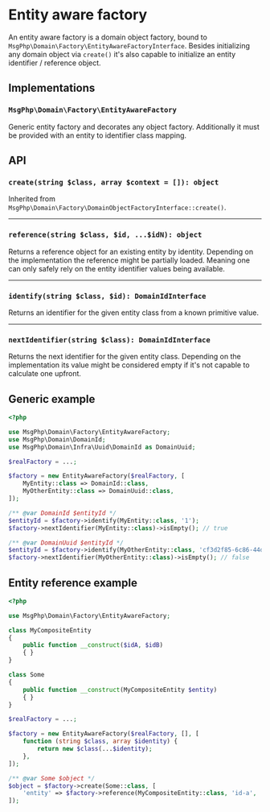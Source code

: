 # Entity aware factory

An entity aware factory is a domain object factory, bound to `MsgPhp\Domain\Factory\EntityAwareFactoryInterface`.
Besides initializing any domain object via `create()` it's also capable to initialize an entity identifier / reference
object.

## Implementations

### `MsgPhp\Domain\Factory\EntityAwareFactory`

Generic entity factory and decorates any object factory. Additionally it must be provided with an entity to identifier
class mapping.

## API

### `create(string $class, array $context = []): object`

Inherited from `MsgPhp\Domain\Factory\DomainObjectFactoryInterface::create()`.

---

### `reference(string $class, $id, ...$idN): object`

Returns a reference object for an existing entity by identity. Depending on the implementation the reference might be
partially loaded. Meaning one can only safely rely on the entity identifier values being available.

---

### `identify(string $class, $id): DomainIdInterface`

Returns an identifier for the given entity class from a known primitive value.

---

### `nextIdentifier(string $class): DomainIdInterface`

Returns the next identifier for the given entity class. Depending on the implementation its value might be considered
empty if it's not capable to calculate one upfront.

## Generic example

```php
<?php

use MsgPhp\Domain\Factory\EntityAwareFactory;
use MsgPhp\Domain\DomainId;
use MsgPhp\Domain\Infra\Uuid\DomainId as DomainUuid;

$realFactory = ...;

$factory = new EntityAwareFactory($realFactory, [
    MyEntity::class => DomainId::class,
    MyOtherEntity::class => DomainUuid::class,
]);

/** @var DomainId $entityId */
$entityId = $factory->identify(MyEntity::class, '1');
$factory->nextIdentifier(MyEntity::class)->isEmpty(); // true

/** @var DomainUuid $entityId */
$entityId = $factory->identify(MyOtherEntity::class, 'cf3d2f85-6c86-44d1-8634-af51c91a9a74');
$factory->nextIdentifier(MyOtherEntity::class)->isEmpty(); // false
```

## Entity reference example

```php
<?php

use MsgPhp\Domain\Factory\EntityAwareFactory;

class MyCompositeEntity
{
    public function __construct($idA, $idB)
    { }
}

class Some
{
    public function __construct(MyCompositeEntity $entity)
    { }
}

$realFactory = ...;

$factory = new EntityAwareFactory($realFactory, [], [
    function (string $class, array $identity) {
        return new $class(...$identity);
    },
]);

/** @var Some $object */
$object = $factory->create(Some::class, [
    'entity' => $factory->reference(MyCompositeEntity::class, 'id-a', 'id-b'),
]);
```
